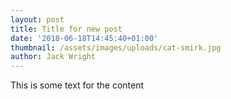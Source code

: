 ```yaml
---
layout: post
title: Title for new post
date: '2018-06-18T14:45:40+01:00'
thumbnail: /assets/images/uploads/cat-smirk.jpg
author: Jack Wright
---
```

This is some text for the content
